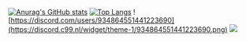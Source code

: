 [![Anurag's GitHub stats](https://github-readme-stats-iota-gray-59.vercel.app/api?username=NickB-30&show_icons=true&theme=dark&count_private=true)](https://github.com/anuraghazra/github-readme-stats)
[![Top Langs](https://github-readme-stats-iota-gray-59.vercel.app/api/top-langs/?username=NickB-30&layout=compact&theme=dark&langs_count=6)](https://github.com/anuraghazra/github-readme-stats)
![https://discord.com/users/934864551441223690](https://discord.c99.nl/widget/theme-1/934864551441223690.png)
![](https://komarev.com/ghpvc/?username=NickB-30)
